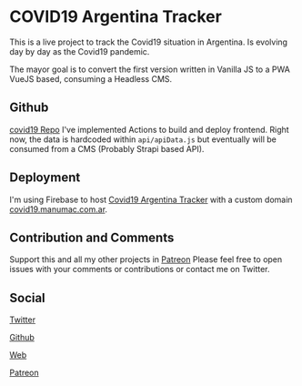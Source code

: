 # COVID19 Argentina Tracker
This is a live project to track the Covid19 situation in Argentina. 
Is evolving day by day as the Covid19 pandemic.

The mayor goal is to convert the first version written in Vanilla JS to a PWA VueJS based, consuming a Headless CMS.

## Github
[covid19 Repo](https://github.com/Manumac86/covid19)
I've implemented Actions to build and deploy frontend. 
Right now, the data is hardcoded within `api/apiData.js` but eventually will be consumed from a CMS (Probably Strapi based API).

## Deployment
I'm using Firebase to host [Covid19 Argentina Tracker](https://covid19.manumac.com.ar) with a custom domain [covid19.manumac.com.ar](https://covid19.manumac.com.ar).

## Contribution and Comments
Support this and all my other projects in [Patreon](https://patreon/manumac86) 
Please feel free to open issues with your comments or contributions or contact me on Twitter.

## Social
[Twitter](https://twitter.com/manumac86)

[Github](https://github.com/Manumac86)

[Web](https://manumac.com.ar)

[Patreon](https://patreon/manumac86)